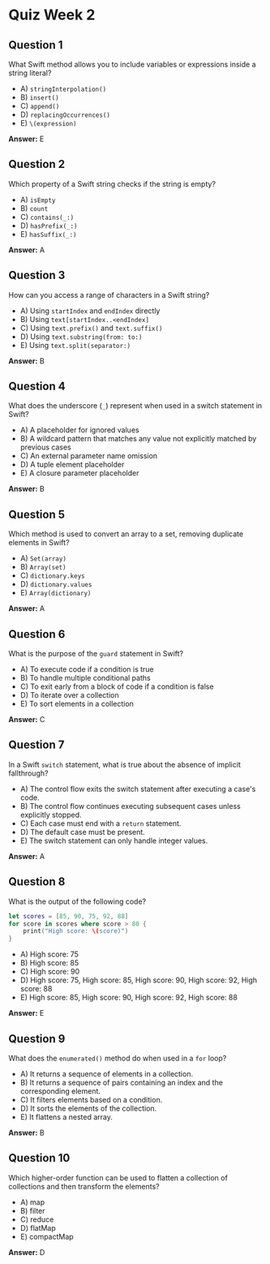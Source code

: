 # Quiz Week 2

## Question 1

What Swift method allows you to include variables or expressions inside a string literal?

- A) `stringInterpolation()`
- B) `insert()`
- C) `append()`
- D) `replacingOccurrences()`
- E) `\(expression)`

**Answer:** E

## Question 2

Which property of a Swift string checks if the string is empty?

- A) `isEmpty`
- B) `count`
- C) `contains(_:)`
- D) `hasPrefix(_:)`
- E) `hasSuffix(_:)`

**Answer:** A

## Question 3

How can you access a range of characters in a Swift string?

- A) Using `startIndex` and `endIndex` directly
- B) Using `text[startIndex..<endIndex]`
- C) Using `text.prefix()` and `text.suffix()`
- D) Using `text.substring(from: to:)`
- E) Using `text.split(separator:)`

**Answer:** B

## Question 4

What does the underscore (`_`) represent when used in a switch statement in Swift?

- A) A placeholder for ignored values
- B) A wildcard pattern that matches any value not explicitly matched by previous cases
- C) An external parameter name omission
- D) A tuple element placeholder
- E) A closure parameter placeholder

**Answer:** B

## Question 5

Which method is used to convert an array to a set, removing duplicate elements in Swift?

- A) `Set(array)`
- B) `Array(set)`
- C) `dictionary.keys`
- D) `dictionary.values`
- E) `Array(dictionary)`

**Answer:** A

## Question 6

What is the purpose of the `guard` statement in Swift?

- A) To execute code if a condition is true
- B) To handle multiple conditional paths
- C) To exit early from a block of code if a condition is false
- D) To iterate over a collection
- E) To sort elements in a collection

**Answer:** C

## Question 7

In a Swift `switch` statement, what is true about the absence of implicit fallthrough?

- A) The control flow exits the switch statement after executing a case's code.
- B) The control flow continues executing subsequent cases unless explicitly stopped.
- C) Each case must end with a `return` statement.
- D) The default case must be present.
- E) The switch statement can only handle integer values.

**Answer:** A

## Question 8

What is the output of the following code?
```swift
let scores = [85, 90, 75, 92, 88]
for score in scores where score > 80 {
    print("High score: \(score)")
}
```

- A) High score: 75
- B) High score: 85
- C) High score: 90
- D) High score: 75, High score: 85, High score: 90, High score: 92, High score: 88
- E) High score: 85, High score: 90, High score: 92, High score: 88

**Answer:** E

## Question 9

What does the `enumerated()` method do when used in a `for` loop?

- A) It returns a sequence of elements in a collection.
- B) It returns a sequence of pairs containing an index and the corresponding element.
- C) It filters elements based on a condition.
- D) It sorts the elements of the collection.
- E) It flattens a nested array.

**Answer:** B

## Question 10

Which higher-order function can be used to flatten a collection of collections and then transform the elements?

- A) map
- B) filter
- C) reduce
- D) flatMap
- E) compactMap

**Answer:** D
